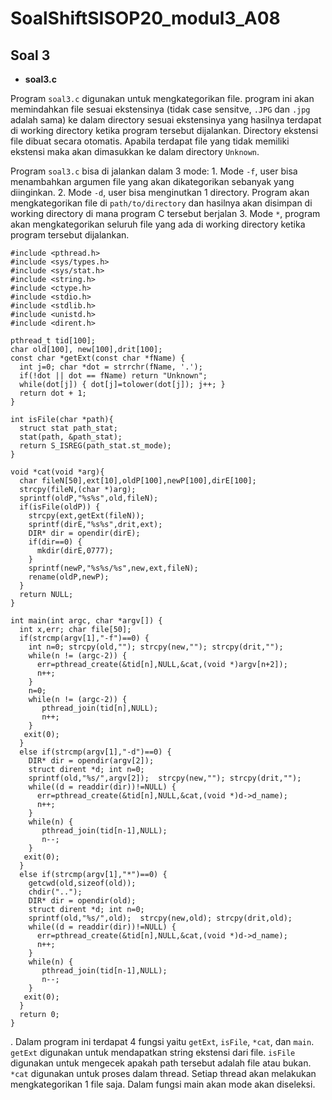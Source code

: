 
# **SoalShiftSISOP20_modul3_A08**

## Soal 3
   - **soal3.c**

Program `soal3.c` digunakan untuk mengkategorikan file. program ini akan memindahkan file sesuai ekstensinya (tidak case sensitve, `.JPG` dan `.jpg` adalah sama) ke dalam directory sesuai ekstensinya yang hasilnya terdapat di working directory ketika program tersebut dijalankan. Directory ekstensi file dibuat secara otomatis. Apabila terdapat file yang tidak memiliki ekstensi maka akan dimasukkan ke dalam directory `Unknown`. 

Program `soal3.c` bisa di jalankan dalam 3 mode:
     1. Mode `-f`, user bisa menambahkan argumen file yang akan dikategorikan sebanyak yang diinginkan.
     2. Mode `-d`,  user bisa menginutkan 1 directory. Program akan mengkategorikan file di `path/to/directory` dan hasilnya akan disimpan di working directory di mana program C tersebut berjalan
     3. Mode `*`, program akan mengkategorikan seluruh file yang ada di working directory ketika program tersebut dijalankan.
     
    #include <pthread.h>
    #include <sys/types.h>
    #include <sys/stat.h>
    #include <string.h>
    #include <ctype.h>
    #include <stdio.h>
    #include <stdlib.h>
    #include <unistd.h>
    #include <dirent.h>
    
    pthread_t tid[100];
    char old[100], new[100],drit[100];
    const char *getExt(const char *fName) {
      int j=0; char *dot = strrchr(fName, '.');
      if(!dot || dot == fName) return "Unknown";
      while(dot[j]) { dot[j]=tolower(dot[j]); j++; }
      return dot + 1;
    }
    
    int isFile(char *path){
      struct stat path_stat;
      stat(path, &path_stat);
      return S_ISREG(path_stat.st_mode);
    }
    
    void *cat(void *arg){
      char fileN[50],ext[10],oldP[100],newP[100],dirE[100];
      strcpy(fileN,(char *)arg);
      sprintf(oldP,"%s%s",old,fileN); 
      if(isFile(oldP)) {
        strcpy(ext,getExt(fileN)); 
        sprintf(dirE,"%s%s",drit,ext);
        DIR* dir = opendir(dirE);
        if(dir==0) {
          mkdir(dirE,0777); 
        }
        sprintf(newP,"%s%s/%s",new,ext,fileN);
        rename(oldP,newP);
      }
      return NULL;
    }
    
    int main(int argc, char *argv[]) {
      int x,err; char file[50];
      if(strcmp(argv[1],"-f")==0) {
        int n=0; strcpy(old,""); strcpy(new,""); strcpy(drit,""); 
        while(n != (argc-2)) { 
          err=pthread_create(&tid[n],NULL,&cat,(void *)argv[n+2]);
          n++;
        }
        n=0; 
        while(n != (argc-2)) {
           pthread_join(tid[n],NULL);
           n++;
        }
       exit(0);
      }
      else if(strcmp(argv[1],"-d")==0) {
        DIR* dir = opendir(argv[2]); 
        struct dirent *d; int n=0;
        sprintf(old,"%s/",argv[2]);  strcpy(new,""); strcpy(drit,"");
        while((d = readdir(dir))!=NULL) { 
          err=pthread_create(&tid[n],NULL,&cat,(void *)d->d_name);
          n++;
        } 
        while(n) { 
           pthread_join(tid[n-1],NULL);
           n--;
        }
       exit(0);
      }
      else if(strcmp(argv[1],"*")==0) {
        getcwd(old,sizeof(old));
        chdir("..");
        DIR* dir = opendir(old);
        struct dirent *d; int n=0;
        sprintf(old,"%s/",old);  strcpy(new,old); strcpy(drit,old);
        while((d = readdir(dir))!=NULL) { 
          err=pthread_create(&tid[n],NULL,&cat,(void *)d->d_name);
          n++;
        }   
        while(n) { 
           pthread_join(tid[n-1],NULL);
           n--;
        }
       exit(0);
      }
      return 0;
    }
.
     Dalam program ini terdapat 4 fungsi yaitu `getExt`, `isFile`, `*cat`, dan `main`. `getExt` digunakan untuk mendapatkan string ekstensi dari file. `isFile` digunakan untuk mengecek apakah path tersebut adalah file atau bukan. `*cat` digunakan untuk proses dalam thread. Setiap thread akan melakukan mengkategorikan 1 file saja. Dalam fungsi main 
akan mode akan diseleksi.
